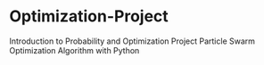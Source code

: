 # Optimization-Project
Introduction to Probability and Optimization Project
Particle Swarm Optimization Algorithm with Python
